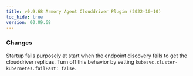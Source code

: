 ```yaml
---
title: v0.9.68 Armory Agent Clouddriver Plugin (2022-10-10)
toc_hide: true
version: 00.09.68
---
```


### Changes
Startup fails purposely at start when the endpoint discovery fails to get the clouddriver replicas. Turn off this behavior by setting `kubesvc.cluster-kubernetes.failFast: false`.
